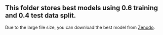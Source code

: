 ## This folder stores best models using 0.6 training and 0.4 test data split.           
Due to the large file size, you can download the best model from [Zenodo](https://zenodo.org/records/15754700/files/save_models(0.4)_18.zip?download=1).

